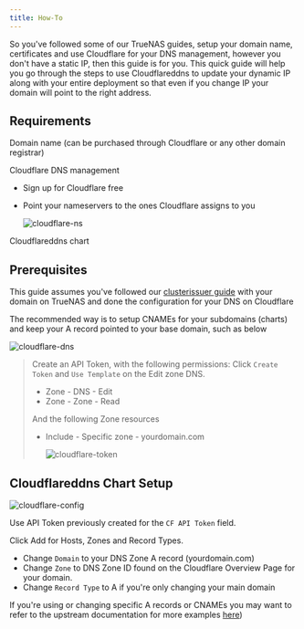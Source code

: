 ```yaml
---
title: How-To
---
```


So you've followed some of our TrueNAS guides, setup your domain name, certificates and use Cloudflare for your DNS management, however you don't have a static IP, then this guide is for you. This quick guide will help you go through the steps to use Cloudflareddns to update your dynamic IP along with your entire deployment so that even if you change IP your domain will point to the right address.

## Requirements

Domain name (can be purchased through Cloudflare or any other domain registrar)

Cloudflare DNS management

- Sign up for Cloudflare free
- Point your nameservers to the ones Cloudflare assigns to you

  ![cloudflare-ns](img/cloudflare-ns.png)

Cloudflareddns chart

## Prerequisites

This guide assumes you've followed our [clusterissuer guide](https://truecharts.org/charts/enterprise/clusterissuer/how-to) with your domain on TrueNAS and done the configuration for your DNS on Cloudflare

The recommended way is to setup CNAMEs for your subdomains (charts) and keep your A record pointed to your base domain, such as below

![cloudflare-dns](img/cloudflare-dns.png)

> Create an API Token, with the following permissions:
> Click `Create Token` and `Use Template` on the Edit zone DNS.
>
> - Zone - DNS - Edit
> - Zone - Zone - Read
>
> And the following Zone resources
>
> - Include - Specific zone - yourdomain.com
>
>   ![cloudflare-token](img/cloudflare-token.png)

## Cloudflareddns Chart Setup

![cloudflare-config](img/cloudflare-config.png)

Use API Token previously created for the `CF API Token` field.

Click Add for Hosts, Zones and Record Types.

- Change `Domain` to your DNS Zone A record (yourdomain.com)
- Change `Zone` to DNS Zone ID found on the Cloudflare Overview Page for your domain.
- Change `Record Type` to A if you're only changing your main domain

If you're using or changing specific A records or CNAMEs you may want to refer to the upstream documentation for more examples [here](https://hotio.dev/containers/cloudflareddns/))
